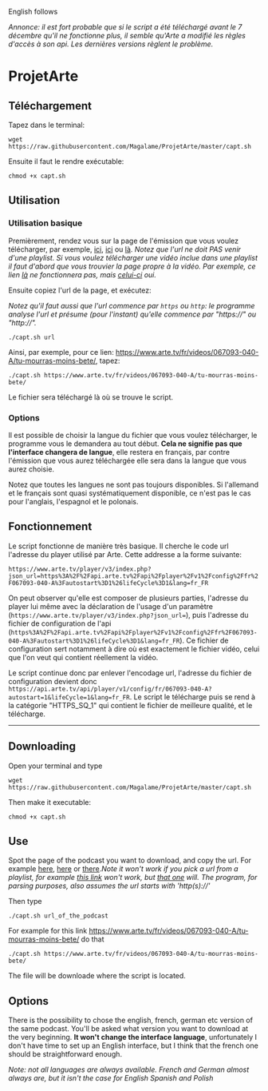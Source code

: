 English follows

*Annonce: il est fort probable que si le script a été téléchargé avant le 7 décembre qu'il ne fonctionne plus, il semble qu'Arte a modifié les règles d'accès à son api. Les dernières versions règlent le problème.*

# ProjetArte

## Téléchargement

Tapez dans le terminal:

`wget https://raw.githubusercontent.com/Magalame/ProjetArte/master/capt.sh`

Ensuite il faut le rendre exécutable:

`chmod +x capt.sh`

## Utilisation 

### Utilisation basique

Premièrement, rendez vous sur la page de l'émission que vous voulez télécharger, par exemple, [ici](https://www.arte.tv/fr/videos/069098-000-A/zika-enquete-sur-une-epidemie/), [ici](https://www.arte.tv/fr/videos/064380-000-A/plutot-mourir-que-mourir/) ou [là](https://www.arte.tv/fr/videos/067093-040-A/tu-mourras-moins-bete/).
*Notez que l'url ne doit PAS venir d'une playlist. Si vous voulez télécharger une vidéo inclue dans une playlist il faut d'abord que vous trouvier la page propre à la vidéo. Par exemple, ce lien [là](https://www.arte.tv/fr/videos/RC-015569/les-films-incontournables-du-mois-de-janvier/) ne fonctionnera pas, mais [celui-ci](https://www.arte.tv/fr/videos/077814-046-A/le-cid-d-anthony-mann-un-regard-une-minute/) oui.*

Ensuite copiez l'url de la page, et exécutez: 

*Notez qu'il faut aussi que l'url commence par `https` ou `http`: le programme analyse l'url et présume (pour l'instant) qu'elle commence par "https://" ou "http://".*

`./capt.sh url`

Ainsi, par exemple, pour ce lien: https://www.arte.tv/fr/videos/067093-040-A/tu-mourras-moins-bete/, tapez:

`./capt.sh https://www.arte.tv/fr/videos/067093-040-A/tu-mourras-moins-bete/`

Le fichier sera téléchargé là où se trouve le script. 

### Options

Il est possible de choisir la langue du fichier que vous voulez télécharger, le programme vous le demandera au tout début. **Cela ne signifie pas que l'interface changera de langue**, elle restera en français, par contre l'émission que vous aurez téléchargée elle sera dans la langue que vous aurez choisie. 

Notez que toutes les langues ne sont pas toujours disponibles. Si l'allemand et le français sont quasi systématiquement disponible, ce n'est pas le cas pour l'anglais, l'espagnol et le polonais. 

## Fonctionnement

Le script fonctionne de manière très basique. Il cherche le code url l'adresse du player utilisé par Arte. Cette addresse a la forme suivante:

`https://www.arte.tv/player/v3/index.php?json_url=https%3A%2F%2Fapi.arte.tv%2Fapi%2Fplayer%2Fv1%2Fconfig%2Ffr%2F067093-040-A%3Fautostart%3D1%26lifeCycle%3D1&lang=fr_FR`

On peut observer qu'elle est composer de plusieurs parties, l'adresse du player lui même avec la déclaration de l'usage d'un paramètre (`https://www.arte.tv/player/v3/index.php?json_url=`), puis l'adresse du fichier de configuration de l'api (`https%3A%2F%2Fapi.arte.tv%2Fapi%2Fplayer%2Fv1%2Fconfig%2Ffr%2F067093-040-A%3Fautostart%3D1%26lifeCycle%3D1&lang=fr_FR`). Ce fichier de configuration sert notamment à dire où est exactement le fichier vidéo, celui que l'on veut qui contient réellement la vidéo. 

Le script continue donc par enlever l'encodage url, l'adresse du fichier de configuration devient donc `https://api.arte.tv/api/player/v1/config/fr/067093-040-A?autostart=1&lifeCycle=1&lang=fr_FR`. Le script le télécharge puis se rend à la catégorie "HTTPS_SQ_1" qui contient le fichier de meilleure qualité, et le télécharge.

----------------------------------------------------

## Downloading

Open your terminal and type

`wget https://raw.githubusercontent.com/Magalame/ProjetArte/master/capt.sh`

Then make it executable:

`chmod +x capt.sh`

## Use

Spot the page of the podcast you want to download, and copy the url. For example [here](https://www.arte.tv/fr/videos/069098-000-A/zika-enquete-sur-une-epidemie/), [here](https://www.arte.tv/fr/videos/064380-000-A/plutot-mourir-que-mourir/) or [there](https://www.arte.tv/fr/videos/067093-040-A/tu-mourras-moins-bete/).*Note it won't work if you pick a url from a playlist, for example [this link](https://www.arte.tv/fr/videos/RC-015569/les-films-incontournables-du-mois-de-janvier/) won't work, but [that one](https://www.arte.tv/fr/videos/077814-046-A/le-cid-d-anthony-mann-un-regard-une-minute/) will. The program, for parsing purposes, also assumes the url starts with 'http(s)://'*

Then type

`./capt.sh url_of_the_podcast`

For example for this link https://www.arte.tv/fr/videos/067093-040-A/tu-mourras-moins-bete/ do that

`./capt.sh https://www.arte.tv/fr/videos/067093-040-A/tu-mourras-moins-bete/`

The file will be downloade where the script is located.

## Options

There is the possibility to chose the english, french, german etc version of the same podcast. You'll be asked what version you want to download at the very beginning. **It won't change the interface language**, unfortunately I don't have time to set up an English interface, but I think that the french one should be straightforward enough. 

*Note: not all languages are always available. French and German almost always are, but it isn't the case for English Spanish and Polish*

